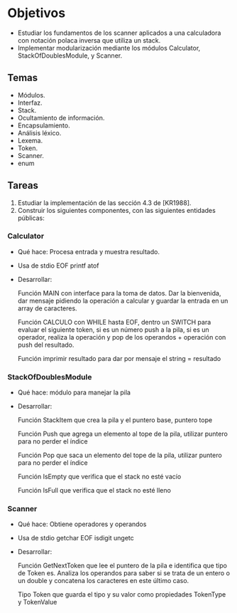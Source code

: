 # Objetivos

- Estudiar los fundamentos de los scanner aplicados a una calculadora con
notación polaca inversa que utiliza un stack.
- Implementar modularización mediante los módulos Calculator,
StackOfDoublesModule, y Scanner.

## Temas

- Módulos.
- Interfaz.
- Stack.
- Ocultamiento de información.
- Encapsulamiento.
- Análisis léxico.
- Lexema.
- Token.
- Scanner.
- enum

## Tareas

1. Estudiar la implementación de las sección 4.3 de [KR1988].
2. Construir los siguientes componentes, con las siguientes entidades públicas:

### Calculator

- Qué hace: Procesa entrada y muestra resultado.
- Usa de stdio EOF printf atof

- Desarrollar:

    Función MAIN con interface para la toma de datos. Dar la bienvenida, dar mensaje pidiendo la operación a calcular y guardar la entrada en un array de caracteres.

    Función CALCULO con WHILE hasta EOF, dentro un SWITCH para evaluar el siguiente token, si es un número push a la pila, si es un operador, realiza la operación y pop de los operandos + operación con push del resultado.

    Función imprimir resultado para dar por mensaje el string = resultado

### StackOfDoublesModule

- Qué hace: módulo para manejar la pila

- Desarrollar:

    Función StackItem que crea la pila y el puntero base, puntero tope

    Función Push que agrega un elemento al tope de la pila, utilizar puntero para no perder el índice

    Función Pop que saca un elemento del tope de la pila, utilizar puntero para no perder el índice

    Función IsEmpty que verifica que el stack no esté vacío

    Función IsFull que verifica que el stack no esté lleno

### Scanner

- Qué hace: Obtiene operadores y operandos
- Usa de stdio getchar EOF isdigit ungetc

- Desarrollar:

    Función GetNextToken que lee el puntero de la pila e identifica que tipo de Token es. Analiza los operandos para saber si se trata de un entero o un double y concatena los caracteres en este último caso.

    Tipo Token que guarda el tipo y su valor como propiedades TokenType y TokenValue